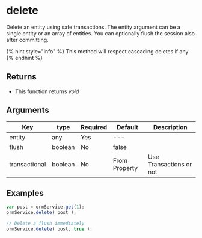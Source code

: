 # delete

Delete an entity using safe transactions. The entity argument can be a single entity or an array of entities. You can optionally flush the session also after committing.

{% hint style="info" %}
This method will respect cascading deletes if any
{% endhint %}

## Returns

* This function returns _void_

## Arguments

| Key           | type    | Required | Default       | Description             |
| ------------- | ------- | -------- | ------------- | ----------------------- |
| entity        | any     | Yes      | ---           |                         |
| flush         | boolean | No       | false         |                         |
| transactional | boolean | No       | From Property | Use Transactions or not |

## Examples

```javascript
var post = ormService.get(1);
ormService.delete( post );

// Delete a flush immediately
ormService.delete( post, true );
```
